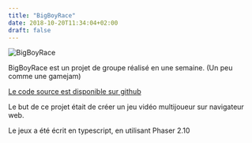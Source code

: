 ```yaml
---
title: "BigBoyRace"
date: 2018-10-20T11:34:04+02:00
draft: false
---
```


![BigBoyRace](/images/bbrace.png)


BigBoyRace est un projet de groupe réalisé en une semaine. (Un peu comme une gamejam)

[Le code source est disponible sur github](https://github.com/AzariasB/BigBoyRace)

Le but de ce projet était de créer un jeu vidéo multijoueur sur navigateur web.

Le jeux a été écrit en typescript, en utilisant Phaser 2.10